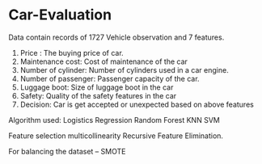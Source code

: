 # Car-Evaluation
Data contain records of 1727 Vehicle observation and 7 features.
1. Price : The buying price of car.
2. Maintenance cost: Cost of maintenance of the car
3. Number of cylinder: Number of cylinders used in a car engine.
4. Number of passenger: Passenger capacity of the car.
5. Luggage boot: Size of luggage boot in the car
6. Safety: Quality of the safety features in the car
7. Decision: Car is get accepted or unexpected based on above features

Algorithm used:
Logistics Regression
Random Forest
KNN
SVM

Feature selection
multicollinearity 
Recursive Feature Elimination.

For balancing the dataset – SMOTE
